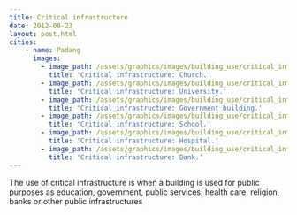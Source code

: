 ```yaml
---
title: Critical infrastructure
date: 2012-08-23
layout: post.html
cities:
    - name: Padang
      images:
        - image_path: /assets/graphics/images/building_use/critical_infrastructure_padang_01.jpg
          title: 'Critical infrastructure: Church.'
        - image_path: /assets/graphics/images/building_use/critical_infrastructure_padang_02.jpg
          title: 'Critical infrastructure: University.'
        - image_path: /assets/graphics/images/building_use/critical_infrastructure_padang_03.jpg
          title: 'Critical infrastructure: Government building.'
        - image_path: /assets/graphics/images/building_use/critical_infrastructure_padang_04.jpg
          title: 'Critical infrastructure: School.'      
        - image_path: /assets/graphics/images/building_use/critical_infrastructure_padang_05.jpg
          title: 'Critical infrastructure: Hospital.'      
        - image_path: /assets/graphics/images/building_use/critical_infrastructure_padang_06.jpg
          title: 'Critical infrastructure: Bank.'                 
---
```


The use of critical infrastructure is when a building is used for public purposes as education, government, public services, health care, religion, banks or other public infrastructures
